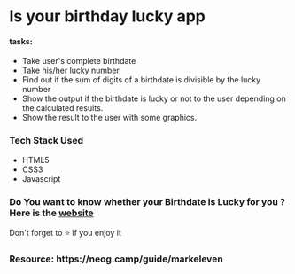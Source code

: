 # Is your birthday lucky app
<h4>tasks:</h4>
<ul>
<li>Take user's complete birthdate</li>
<li>Take his/her lucky number.</li>
<li>Find out if the sum of digits of a birthdate is divisible by the lucky number</li>
<li>Show the output if the birthdate is lucky or not to the user depending on the calculated results.</li>
<li>Show the result to the user with some graphics.</li>
 </ul>
 <h3>Tech Stack Used</h3>
 <ul>
 <li>HTML5</li>
 <li>CSS3</li>
 <li>Javascript</li>
 </ul>
 
<h3>Do You want to know whether your Birthdate is Lucky for you ? Here is the <a href="https://is-your-birthdate-special.netlify.app/">website</a></h3>
<p>Don't forget to ⭐ if you enjoy it</p>
<h3>Resource: https://neog.camp/guide/markeleven </h3>
